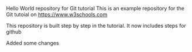 Hello World repository for Git tutorial
This is an example repository for the Git tutoial on https://www.w3schools.com

This repository is built step by step in the tutorial.
It now includes steps for github

Added some changes
